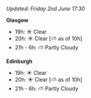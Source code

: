*Updated: Friday 2nd June 17:30*

**Glasgow**

* 19h: :sunny: Clear
* 20h: :sunny: Clear [:partly_sunny: as of 10h]
* 21h - 6h: :partly_sunny: Partly Cloudy

**Edinburgh**

* 19h: :sunny: Clear
* 20h: :sunny: Clear [:partly_sunny: as of 10h]
* 21h - 6h: :partly_sunny: Partly Cloudy
